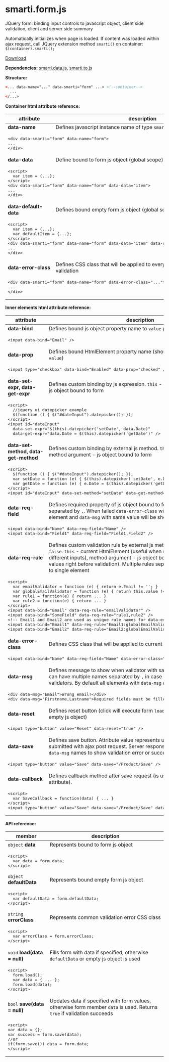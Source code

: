 # smarti.form.js

JQuery form: binding input controls to javascript object, client side validation, client and server side summary

Automatically initializes when page is loaded. If content was loaded within ajax request, call JQuery extension method `smarti()` on container: `$(container).smarti();`

[Download](https://raw.githubusercontent.com/onitecsoft/smarti.form.js/master/src/smarti.form.js)

<b>Dependencies:</b> [smarti.data.js](https://github.com/onitecsoft/smarti.data.js), [smarti.to.js](https://github.com/onitecsoft/smarti.to.js)

<b>Structure:</b>
```html
<... data-name="..." data-smarti="form" ...> <!--container-->
  ...
</...>
```
<b>Container html attribute reference:</b>

<table>
  <thead>
    <tr>
      <th>attribute</th>
      <th>description</th>
    </tr>
  </thead>
  <tr>
    <td><b>data-name</b></td>
    <td>Defines javascript instance name of type <code>smarti.form</code></td>
  </tr>
  <tr>
    <td colspan="2">
<pre lang="html">
&lt;div data-smarti="form" data-name="form"&gt;
...
&lt;/div&gt;
</pre>
    </td>
  </tr>
  <tr>
    <td><b>data-data</b></td>
    <td>Define bound to form js object (global scope)</td>
  </tr>
  <tr>
    <td colspan="2">
<pre lang="html">
&lt;script&gt;
  var item = {...};
&lt;/script&gt;
&lt;div data-smarti="form" data-name="form" data-data="item"&gt;
...
&lt;/div&gt;
</pre>
    </td>
  </tr>
  <tr>
    <td><b>data-default-data</b></td>
    <td>Defines bound empty form js object (global scope)</td>
  </tr>
  <tr>
    <td colspan="2">
<pre lang="html">
&lt;script&gt;
  var item = {...};
  var defaultItem = {...};
&lt;/script&gt;
&lt;div data-smarti="form" data-name="form" data-data="item" data-default-data="defaultItem"&gt;
...
&lt;/div&gt;
</pre>
    </td>
  </tr>
  <tr>
    <td><b>data-error-class</b></td>
    <td>Defines CSS class that will be applied to every form element with failed validation</td>
  </tr>
  <tr>
    <td colspan="2">
<pre lang="html">
&lt;div data-smarti="form" data-name="form" data-error-class="..."&gt;
...
&lt;/div&gt;
</pre>
    </td>
  </tr>
</table>

<b>Inner elements html attribute reference:</b>

<table>
  <thead>
    <tr>
      <th>attribute</th>
      <th>description</th>
    </tr>
  </thead>
  <tr>
    <td><b>data-bind</b></td>
    <td>Defines bound js object property name to <code>value</code> property of HtmlElement</td>
  </tr>
  <tr>
    <td colspan="2">
<pre lang="html">
&lt;input data-bind="Email" /&gt;
</pre>
    </td>
  </tr>
  <tr>
    <td><b>data-prop</b></td>
    <td>Defines bound HtmlElement property name (should be set if it is other than <code>value</code>)</td>
  </tr>
  <tr>
    <td colspan="2">
<pre lang="html">
&lt;input type="checkbox" data-bind="Enabled" data-prop="checked" /&gt;
</pre>
    </td>
  </tr>
  <tr>
    <td><b>data-set-expr, data-get-expr</b></td>
    <td>Defines custom binding by js expression. <code>this</code> - current HtmlElement, <code>data</code> - js object bound to form</td>
  </tr>
  <tr>
    <td colspan="2">
<pre lang="html">
&lt;script&gt;
  //jquery ui datepicker example
  $(function () { $("#dateInput").datepicker(); });
&lt;/script&gt;
&lt;input id="dateInput"
  data-set-expr="$(this).datepicker('setDate', data.Date)"
  data-get-expr="data.Date = $(this).datepicker('getDate')" /&gt;
</pre>
    </td>
  </tr>
  <tr>
    <td><b>data-set-method, data-get-method</b></td>
    <td>Defines custom binding by external js method. <code>this</code> - current HtmlElement, method argument - js object bound to form</td>
  </tr>
  <tr>
    <td colspan="2">
<pre lang="html">
&lt;script&gt;
  $(function () { $("#dateInput").datepicker(); });
  var setDate = function (e) { $(this).datepicker('setDate', e.Date); }
  var getDate = function (e) { e.Date = $(this).datepicker('getDate'); }
&lt;/script&gt;
&lt;input id="dateInput" data-set-method="setDate" data-get-method="getDate" /&gt;
</pre>
    </td>
  </tr>
  <tr>
    <td><b>data-req-field</b></td>
    <td>Defines required property of js object bound to form. Can be multiple fields separated by <code>,</code>. When failed <code>data-error-class</code> will be applied to current element and <code>data-msg</code> with same value will be shown</td>
  </tr>
  <tr>
    <td colspan="2">
<pre lang="html">
&lt;input data-bind="Name" data-req-field="Name" /&gt;
&lt;input data-bind="Field1" data-req-field="Field1,Field2" /&gt;
</pre>
    </td>
  </tr>
  <tr>
    <td><b>data-req-rule</b></td>
    <td>Defines custom validation rule by external js method that returns <code>true</code> or <code>false</code>. <code>this</code> - current HtmlElement (useful when single rule applied for different inputs), method argument - js object bound to form (filled with form values right before validation). Multiple rules separated by <code>,</code> can be applied to single element</td>
  </tr>
  <tr>
    <td colspan="2">
<pre lang="html">
&lt;script&gt;
  var emailValidator = function (e) { return e.Email != ''; }
  var globalEmailValidator = function (e) { return this.value != ''; }
  var rule1 = function(e) { return ... }
  var rule2 = function(e) { return ... }
&lt;/script&gt;
&lt;input data-bind="Email" data-req-rule="emailValidator" /&gt;
&lt;input data-bind="SomeField" data-req-rule="rule1,rule2" /&gt;
&lt;!-- Email1 and Email2 are used as unique rule names for data-error-class and data-msg --&gt;
&lt;input data-bind="Email1" data-req-rule="Email1:globalEmailValidator" /&gt;
&lt;input data-bind="Email2" data-req-rule="Email2:globalEmailValidator" /&gt;
</pre>
    </td>
  </tr>
  <tr>
    <td><b>data-error-class</b></td>
    <td>Defines CSS class that will be applied to current element when validation fail</td>
  </tr>
  <tr>
    <td colspan="2">
<pre lang="html">
&lt;input data-bind="Name" data-req-field="Name" data-error-class="invalid2" /&gt;
</pre>
    </td>
  </tr>
  <tr>
    <td><b>data-msg</b></td>
    <td>Defines message to show when validator with same name will fail. Message can have multiple names separated by <code>,</code> in case if it belongs to multiple validators. By default all elements with <code>data-msg</code> attribute are hidden</td>
  </tr>
  <tr>
    <td colspan="2">
<pre lang="html">
&lt;div data-msg="Email"&gt;Wrong email!&lt;/div&gt;
&lt;div data-msg="Firstname,Lastname"&gt;Required fields must be filled!&lt;/div&gt;
</pre>
    </td>
  </tr>
  <tr>
    <td><b>data-reset</b></td>
    <td>Defines reset button (click will execute form <code>load</code> method with default or empty js object)</td>
  </tr>
  <tr>
    <td colspan="2">
<pre lang="html">
&lt;input type="button" value="Reset" data-reset="true" /&gt;
</pre>
    </td>
  </tr>
  <tr>
    <td><b>data-save</b></td>
    <td>Defines save button. Attribute value represents url where form data will be submitted with ajax post request. Server response may represent an array of <code>data-msg</code> names to show validation error or success messages.</td>
  </tr>
  <tr>
    <td colspan="2">
<pre lang="html">
&lt;input type="button" value="Save" data-save="/Product/Save" /&gt;
</pre>
    </td>
  </tr>
  <tr>
    <td><b>data-callback</b></td>
    <td>Defines callback method after save request (is used with <code>data-save</code> attribute).</td>
  </tr>
  <tr>
    <td colspan="2">
<pre lang="html">
&lt;script&gt;
  var SaveCallback = function(data) { ... }
&lt;/script&gt;
&lt;input type="button" value="Save" data-save="/Product/Save" data-callback="SaveCallback" /&gt;
</pre>
    </td>
  </tr>
</table>

<b>API reference:</b>

<table>
  <thead>
    <tr>
      <th>member</th>
      <th>description</th>
    </tr>
  </thead>
  <tr>
    <td><code>object</code> <b>data</b></td>
    <td>Represents bound to form js object</td>
  </tr>
  <tr>
    <td colspan="2">
<pre lang="html">
&lt;script&gt;
  var data = form.data;
&lt;/script&gt;
</pre>
    </td>
  </tr>
  <tr>
    <td><code>object</code> <b>defaultData</b></td>
    <td>Represents bound empty form js object</td>
  </tr>
  <tr>
    <td colspan="2">
<pre lang="html">
&lt;script&gt;
  var defaultData = form.defaultData;
&lt;/script&gt;
</pre>
    </td>
  </tr>
  <tr>
    <td><code>string</code> <b>errorClass</b></td>
    <td>Represents common validation error CSS class</td>
  </tr>
  <tr>
    <td colspan="2">
<pre lang="html">
&lt;script&gt;
  var errorClass = form.errorClass;
&lt;/script&gt;
</pre>
    </td>
  </tr>
  <tr>
    <td><code>void</code> <b>load(data = null)</b></td>
    <td>Fills form with data if specified, otherwise <code>defaultData</code> or empty js object is used</td>
  </tr>
  <tr>
    <td colspan="2">
<pre lang="html">
&lt;script&gt;
  form.load();
  var data = { ... };
  form.load(data);
&lt;/script&gt;
</pre>
    </td>
  </tr>
  <tr>
    <td><code>bool</code> <b>save(data = null)</b></td>
    <td>Updates data if specified with form values, otherwise form member <code>data</code> is used. Returns <code>true</code> if validation succeeds</td>
  </tr>
  <tr>
    <td colspan="2">
<pre lang="html">
&lt;script&gt;
var data = {};
var success = form.save(data);
//or
if(form.save()) data = form.data;
&lt;/script&gt;
</pre>
    </td>
  </tr>
</table>
